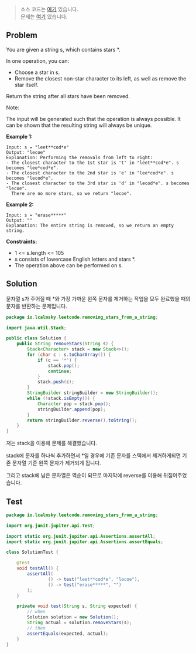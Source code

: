 > 소스 코드는 [여기](https://github.com/lcalmsky/leetcode/blob/master/src/main/java/io/lcalmsky/leetcode/removing_stars_from_a_string/Solution.java) 있습니다.  
> 문제는 [여기](https://leetcode.com/problems/removing-stars-from-a-string/) 있습니다.

## Problem

You are given a string s, which contains stars *.

In one operation, you can:

* Choose a star in s.
* Remove the closest non-star character to its left, as well as remove the star itself.

Return the string after all stars have been removed.

Note:

The input will be generated such that the operation is always possible.
It can be shown that the resulting string will always be unique.


**Example 1:**

```text
Input: s = "leet**cod*e"
Output: "lecoe"
Explanation: Performing the removals from left to right:
- The closest character to the 1st star is 't' in "leet**cod*e". s becomes "lee*cod*e".
- The closest character to the 2nd star is 'e' in "lee*cod*e". s becomes "lecod*e".
- The closest character to the 3rd star is 'd' in "lecod*e". s becomes "lecoe".
  There are no more stars, so we return "lecoe".
```

**Example 2:**

```text
Input: s = "erase*****"
Output: ""
Explanation: The entire string is removed, so we return an empty string.
```

**Constraints:**

* 1 <= s.length <= 105
* s consists of lowercase English letters and stars *.
* The operation above can be performed on s.

## Solution

문자열 s가 주어질 때 *와 가장 가까운 왼쪽 문자를 제거하는 작업을 모두 완료했을 때의 문자를 반환하는 문제입니다.

```java
package io.lcalmsky.leetcode.removing_stars_from_a_string;

import java.util.Stack;

public class Solution {
    public String removeStars(String s) {
        Stack<Character> stack = new Stack<>();
        for (char c : s.toCharArray()) {
            if (c == '*') {
                stack.pop();
                continue;
            }
            stack.push(c);
        }
        StringBuilder stringBuilder = new StringBuilder();
        while (!stack.isEmpty()) {
            Character pop = stack.pop();
            stringBuilder.append(pop);
        }
        return stringBuilder.reverse().toString();
    }
}

```

저는 stack을 이용해 문제를 해결했습니다.

stack에 문자를 하나씩 추가하면서 *일 경우에 기존 문자를 스택에서 제거하게되면 기존 문자열 기준 왼쪽 문자가 제거되게 됩니다.

그리고 stack에 남은 문자열은 역순이 되므로 마지막에 reverse를 이용해 뒤집어주었습니다.

## Test

```java
package io.lcalmsky.leetcode.removing_stars_from_a_string;

import org.junit.jupiter.api.Test;

import static org.junit.jupiter.api.Assertions.assertAll;
import static org.junit.jupiter.api.Assertions.assertEquals;

class SolutionTest {

    @Test
    void testAll() {
        assertAll(
                () -> test("leet**cod*e", "lecoe"),
                () -> test("erase*****", "")
        );
    }

    private void test(String s, String expected) {
        // when
        Solution solution = new Solution();
        String actual = solution.removeStars(s);
        // then
        assertEquals(expected, actual);
    }
}
```